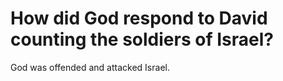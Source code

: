 # How did God respond to David counting the soldiers of Israel?

God was offended and attacked Israel.
